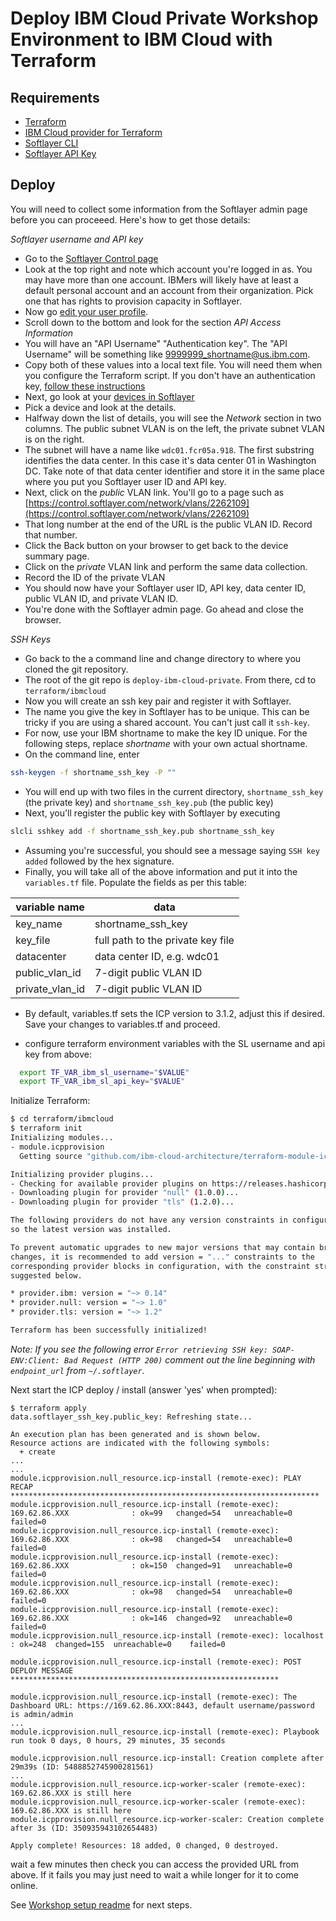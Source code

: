 # Deploy IBM Cloud Private Workshop Environment to IBM Cloud with Terraform

## Requirements

* [Terraform](https://www.terraform.io/downloads.html)
* [IBM Cloud provider for Terraform](https://ibm-cloud.github.io/tf-ibm-docs/#using-terraform-with-the-ibm-cloud-provider)
* [Softlayer CLI](https://softlayer-api-python-client.readthedocs.io/en/latest/install/)
* [Softlayer API Key](https://knowledgelayer.softlayer.com/procedure/retrieve-your-api-key)

## Deploy

You will need to collect some information from the Softlayer admin page before you can proceeed. Here's how to get those details:

_Softlayer username and API key_

* Go to the [Softlayer Control page](https://control.softlayer.com/)
* Look at the top right and note which account you're logged in as.  You may have more than one account. IBMers will likely have at least a default personal account and an account from their organization. Pick one that has rights to provision capacity in Softlayer.
* Now go [edit your user profile](https://control.softlayer.com/account/user/profile).
* Scroll down to the bottom and look for the section _API Access Information_
* You will have an "API Username" "Authentication key". The "API Username" will be something like 9999999_shortname@us.ibm.com.
* Copy both of these values into a local text file.  You will need them when you configure the Terraform script.  If you don't have an authentication key, [follow these instructions](https://knowledgelayer.softlayer.com/procedure/generate-api-key)
* Next, go look at your [devices in Softlayer](https://control.softlayer.com/devices)
* Pick a device and look at the details.
* Halfway down the list of details, you will see the _Network_ section in two columns. The public subnet VLAN is on the left, the private subnet VLAN is on the right.
* The subnet will have a name like `wdc01.fcr05a.918`. The first substring identifies the data center. In this case it's data center 01 in Washington DC. Take note of that data center identifier and store it in the same place where you put you Softlayer user ID and API key.
* Next, click on the _public_ VLAN link.  You'll go to a page such as [https://control.softlayer.com/network/vlans/2262109](https://control.softlayer.com/network/vlans/2262109)
* That long number at the end of the URL is the public VLAN ID. Record that number.
* Click the Back button on your browser to get back to the device summary page.
* Click on the _private_ VLAN link and perform the same data collection.
* Record the ID of the private VLAN
* You should now have your Softlayer user ID, API key, data center ID, public VLAN ID, and private VLAN ID.
* You're done with the Softlayer admin page. Go ahead and close the browser.

_SSH Keys_

* Go back to the a command line and change directory to where you cloned the git repository.
* The root of the git repo is `deploy-ibm-cloud-private`. From there, cd to `terraform/ibmcloud`
* Now you will create an ssh key pair and register it with Softlayer.
* The name you give the key in Softlayer has to be unique. This can be tricky if you are using a shared account.  You can't just call it `ssh-key`.
* For now, use your IBM shortname to make the key ID unique. For the following steps, replace _shortname_ with your own actual shortname.
* On the command line, enter
```bash
ssh-keygen -f shortname_ssh_key -P ""
```

* You will end up with two files in the current directory, `shortname_ssh_key` (the private key) and `shortname_ssh_key.pub` (the public key)
* Next, you'll register the public key with Softlayer by executing
```bash
slcli sshkey add -f shortname_ssh_key.pub shortname_ssh_key
```

* Assuming you're successful, you should see a message saying `SSH key added` followed by the hex signature.
* Finally, you will take all of the above information and put it into the `variables.tf` file. Populate the fields as per this table:

variable name | data
--------------|-------------
key_name  | shortname_ssh_key
key_file | full path to the private key file
datacenter  | data center ID, e.g. wdc01
public_vlan_id | 7-digit public VLAN ID
private_vlan_id | 7-digit public VLAN ID

* By default, variables.tf sets the ICP version to 3.1.2, adjust this if desired. Save your changes to variables.tf and proceed.

* configure terraform environment variables with the SL username and api key from above:

```bash
  export TF_VAR_ibm_sl_username="$VALUE"
  export TF_VAR_ibm_sl_api_key="$VALUE"
```

Initialize Terraform:

```bash
$ cd terraform/ibmcloud
$ terraform init
Initializing modules...
- module.icpprovision
  Getting source "github.com/ibm-cloud-architecture/terraform-module-icp-deploy?ref=2.3.7"

Initializing provider plugins...
- Checking for available provider plugins on https://releases.hashicorp.com...
- Downloading plugin for provider "null" (1.0.0)...
- Downloading plugin for provider "tls" (1.2.0)...

The following providers do not have any version constraints in configuration,
so the latest version was installed.

To prevent automatic upgrades to new major versions that may contain breaking
changes, it is recommended to add version = "..." constraints to the
corresponding provider blocks in configuration, with the constraint strings
suggested below.

* provider.ibm: version = "~> 0.14"
* provider.null: version = "~> 1.0"
* provider.tls: version = "~> 1.2"

Terraform has been successfully initialized!
```

_Note: If you see the following error `Error retrieving SSH key: SOAP-ENV:Client: Bad Request (HTTP 200)` comment out the line
beginning with `endpoint_url` from `~/.softlayer`._

Next start the ICP deploy / install (answer 'yes' when prompted):

```
$ terraform apply
data.softlayer_ssh_key.public_key: Refreshing state...

An execution plan has been generated and is shown below.
Resource actions are indicated with the following symbols:
  + create
...
...
module.icpprovision.null_resource.icp-install (remote-exec): PLAY RECAP *********************************************************************
module.icpprovision.null_resource.icp-install (remote-exec): 169.62.86.XXX              : ok=99   changed=54   unreachable=0    failed=0
module.icpprovision.null_resource.icp-install (remote-exec): 169.62.86.XXX              : ok=98   changed=54   unreachable=0    failed=0
module.icpprovision.null_resource.icp-install (remote-exec): 169.62.86.XXX              : ok=150  changed=91   unreachable=0    failed=0
module.icpprovision.null_resource.icp-install (remote-exec): 169.62.86.XXX              : ok=98   changed=54   unreachable=0    failed=0
module.icpprovision.null_resource.icp-install (remote-exec): 169.62.86.XXX              : ok=146  changed=92   unreachable=0    failed=0
module.icpprovision.null_resource.icp-install (remote-exec): localhost                  : ok=248  changed=155  unreachable=0    failed=0

module.icpprovision.null_resource.icp-install (remote-exec): POST DEPLOY MESSAGE ************************************************************

module.icpprovision.null_resource.icp-install (remote-exec): The Dashboard URL: https://169.62.86.XXX:8443, default username/password is admin/admin
...
module.icpprovision.null_resource.icp-install (remote-exec): Playbook run took 0 days, 0 hours, 29 minutes, 35 seconds

module.icpprovision.null_resource.icp-install: Creation complete after 29m39s (ID: 5488852745900281561)
...
module.icpprovision.null_resource.icp-worker-scaler (remote-exec): 169.62.86.XXX is still here
module.icpprovision.null_resource.icp-worker-scaler (remote-exec): 169.62.86.XXX is still here
module.icpprovision.null_resource.icp-worker-scaler: Creation complete after 3s (ID: 350935943102654483)

Apply complete! Resources: 18 added, 0 changed, 0 destroyed.
```

wait a few minutes then check you can access the provided URL from above. If it fails you may just need to wait a while longer for it to come online.

See [Workshop setup readme](/README.md) for next steps.
